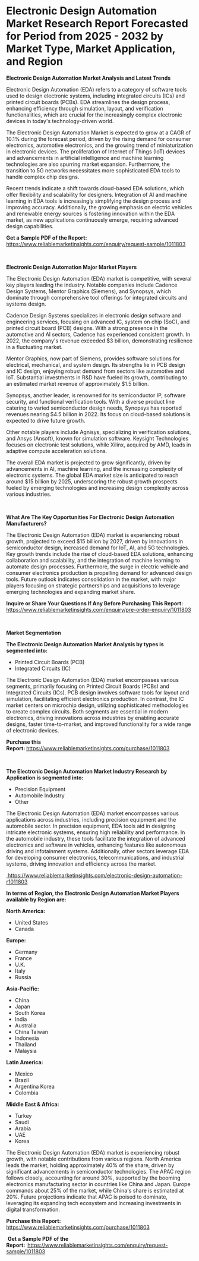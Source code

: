 <p><h1>Electronic Design Automation Market Research Report Forecasted for Period from 2025 -  2032 by Market Type, Market Application, and Region</h1></p><p><strong>Electronic Design Automation Market Analysis and Latest Trends</strong></p>
<p><p>Electronic Design Automation (EDA) refers to a category of software tools used to design electronic systems, including integrated circuits (ICs) and printed circuit boards (PCBs). EDA streamlines the design process, enhancing efficiency through simulation, layout, and verification functionalities, which are crucial for the increasingly complex electronic devices in today's technology-driven world.</p><p>The Electronic Design Automation Market is expected to grow at a CAGR of 10.1% during the forecast period, driven by the rising demand for consumer electronics, automotive electronics, and the growing trend of miniaturization in electronic devices. The proliferation of Internet of Things (IoT) devices and advancements in artificial intelligence and machine learning technologies are also spurring market expansion. Furthermore, the transition to 5G networks necessitates more sophisticated EDA tools to handle complex chip designs.</p><p>Recent trends indicate a shift towards cloud-based EDA solutions, which offer flexibility and scalability for designers. Integration of AI and machine learning in EDA tools is increasingly simplifying the design process and improving accuracy. Additionally, the growing emphasis on electric vehicles and renewable energy sources is fostering innovation within the EDA market, as new applications continuously emerge, requiring advanced design capabilities.</p></p>
<p><strong>Get a Sample PDF of the Report:&nbsp;</strong> <a href="https://www.reliablemarketinsights.com/enquiry/request-sample/1011803?utm_campaign=3084&utm_medium=2&utm_source=Github&utm_content=ia&utm_term=17042025&utm_id=electronic-design-automation">https://www.reliablemarketinsights.com/enquiry/request-sample/1011803</a></p>
<p>&nbsp;</p>
<p><strong>Electronic Design Automation Major Market Players</strong></p>
<p><p>The Electronic Design Automation (EDA) market is competitive, with several key players leading the industry. Notable companies include Cadence Design Systems, Mentor Graphics (Siemens), and Synopsys, which dominate through comprehensive tool offerings for integrated circuits and systems design.</p><p>Cadence Design Systems specializes in electronic design software and engineering services, focusing on advanced IC, system on chip (SoC), and printed circuit board (PCB) designs. With a strong presence in the automotive and AI sectors, Cadence has experienced consistent growth. In 2022, the company's revenue exceeded $3 billion, demonstrating resilience in a fluctuating market.</p><p>Mentor Graphics, now part of Siemens, provides software solutions for electrical, mechanical, and system design. Its strengths lie in PCB design and IC design, enjoying robust demand from sectors like automotive and IoT. Substantial investments in R&D have fueled its growth, contributing to an estimated market revenue of approximately $1.5 billion.</p><p>Synopsys, another leader, is renowned for its semiconductor IP, software security, and functional verification tools. With a diverse product line catering to varied semiconductor design needs, Synopsys has reported revenues nearing $4.5 billion in 2022. Its focus on cloud-based solutions is expected to drive future growth.</p><p>Other notable players include Agnisys, specializing in verification solutions, and Ansys (Ansoft), known for simulation software. Keysight Technologies focuses on electronic test solutions, while Xilinx, acquired by AMD, leads in adaptive compute acceleration solutions.</p><p>The overall EDA market is projected to grow significantly, driven by advancements in AI, machine learning, and the increasing complexity of electronic systems. The global EDA market size is anticipated to reach around $15 billion by 2025, underscoring the robust growth prospects fueled by emerging technologies and increasing design complexity across various industries.</p></p>
<p>&nbsp;</p>
<p><strong>What Are The Key Opportunities For Electronic Design Automation Manufacturers?</strong></p>
<p><p>The Electronic Design Automation (EDA) market is experiencing robust growth, projected to exceed $15 billion by 2027, driven by innovations in semiconductor design, increased demand for IoT, AI, and 5G technologies. Key growth trends include the rise of cloud-based EDA solutions, enhancing collaboration and scalability, and the integration of machine learning to automate design processes. Furthermore, the surge in electric vehicle and consumer electronics production is propelling demand for advanced design tools. Future outlook indicates consolidation in the market, with major players focusing on strategic partnerships and acquisitions to leverage emerging technologies and expanding market share.</p></p>
<p><strong>Inquire or Share Your Questions If Any Before Purchasing This Report:</strong> <a href="https://www.reliablemarketinsights.com/enquiry/pre-order-enquiry/1011803?utm_campaign=3084&utm_medium=2&utm_source=Github&utm_content=ia&utm_term=17042025&utm_id=electronic-design-automation">https://www.reliablemarketinsights.com/enquiry/pre-order-enquiry/1011803</a></p>
<p>&nbsp;</p>
<p><strong>Market Segmentation</strong></p>
<p><strong>The Electronic Design Automation Market Analysis by types is segmented into:</strong></p>
<p><ul><li>Printed Circuit Boards (PCB)</li><li>Integrated Circuits (IC)</li></ul></p>
<p><p>The Electronic Design Automation (EDA) market encompasses various segments, primarily focusing on Printed Circuit Boards (PCBs) and Integrated Circuits (ICs). PCB design involves software tools for layout and simulation, facilitating efficient electronics production. In contrast, the IC market centers on microchip design, utilizing sophisticated methodologies to create complex circuits. Both segments are essential in modern electronics, driving innovations across industries by enabling accurate designs, faster time-to-market, and improved functionality for a wide range of electronic devices.</p></p>
<p><strong>Purchase this Report:&nbsp;</strong><a href="https://www.reliablemarketinsights.com/purchase/1011803?utm_campaign=3084&utm_medium=2&utm_source=Github&utm_content=ia&utm_term=17042025&utm_id=electronic-design-automation">https://www.reliablemarketinsights.com/purchase/1011803</a></p>
<p>&nbsp;</p>
<p><strong>The Electronic Design Automation Market Industry Research by Application is segmented into:</strong></p>
<p><ul><li>Precision Equipment</li><li>Automobile Industry</li><li>Other</li></ul></p>
<p><p>The Electronic Design Automation (EDA) market encompasses various applications across industries, including precision equipment and the automobile sector. In precision equipment, EDA tools aid in designing intricate electronic systems, ensuring high reliability and performance. In the automobile industry, these tools facilitate the integration of advanced electronics and software in vehicles, enhancing features like autonomous driving and infotainment systems. Additionally, other sectors leverage EDA for developing consumer electronics, telecommunications, and industrial systems, driving innovation and efficiency across the market.</p></p>
<p><a href="https://www.reliablemarketinsights.com/electronic-design-automation-r1011803?utm_campaign=3084&utm_medium=2&utm_source=Github&utm_content=ia&utm_term=17042025&utm_id=electronic-design-automation">&nbsp;https://www.reliablemarketinsights.com/electronic-design-automation-r1011803</a></p>
<p><strong>In terms of Region, the Electronic Design Automation Market Players available by Region are:</strong></p>
<p>
    <p> <strong> North America: </strong>
        <ul>
            <li>United States</li>
            <li>Canada</li>
        </ul>
        </p> 
    <p> <strong> Europe: </strong>
        <ul>
            <li>Germany</li>
            <li>France</li>
            <li>U.K.</li>
            <li>Italy</li>
            <li>Russia</li>
        </ul>
        </p> 
    <p> <strong> Asia-Pacific: </strong>
        <ul>
            <li>China</li>
            <li>Japan</li>
            <li>South Korea</li>
            <li>India</li>
            <li>Australia</li>
            <li>China Taiwan</li>
            <li>Indonesia</li>
            <li>Thailand</li>
            <li>Malaysia</li>
        </ul>
        </p> 
    <p> <strong> Latin America: </strong>
        <ul>
            <li>Mexico</li>
            <li>Brazil</li>
            <li>Argentina Korea</li>
            <li>Colombia</li>
        </ul>
        </p> 
    <p> <strong> Middle East & Africa: </strong>
        <ul>
            <li>Turkey</li>
            <li>Saudi</li>
            <li>Arabia</li>
            <li>UAE</li>
            <li>Korea</li>
        </ul>
    </p>
    </p>
<p><p>The Electronic Design Automation (EDA) market is experiencing robust growth, with notable contributions from various regions. North America leads the market, holding approximately 40% of the share, driven by significant advancements in semiconductor technologies. The APAC region follows closely, accounting for around 30%, supported by the booming electronics manufacturing sector in countries like China and Japan. Europe commands about 25% of the market, while China's share is estimated at 20%. Future projections indicate that APAC is poised to dominate, leveraging its expanding tech ecosystem and increasing investments in digital transformation.</p></p>
<p><strong>Purchase this Report: </strong><a href="https://www.reliablemarketinsights.com/purchase/1011803?utm_campaign=3084&utm_medium=2&utm_source=Github&utm_content=ia&utm_term=17042025&utm_id=electronic-design-automation">https://www.reliablemarketinsights.com/purchase/1011803</a></p>
<p>&nbsp;<strong>Get a Sample PDF of the Report:&nbsp;&nbsp;</strong><a href="https://www.reliablemarketinsights.com/enquiry/request-sample/1011803?utm_campaign=3084&utm_medium=2&utm_source=Github&utm_content=ia&utm_term=17042025&utm_id=electronic-design-automation">https://www.reliablemarketinsights.com/enquiry/request-sample/1011803</a></p>
<p><strong></strong></p>
<p><p></p><p></p><p></p></p>